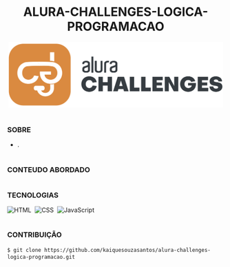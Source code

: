 <h1 align=center>ALURA-CHALLENGES-LOGICA-PROGRAMACAO</h1>

<p align="center">
  <img src="logo-challenge.svg" width="500">
</p>

#
### SOBRE

- .

#
### CONTEUDO ABORDADO
  
#
### TECNOLOGIAS

![HTML](https://img.shields.io/badge/HTML-0D1117?style=for-the-badge&logo=html5&labelColor=0D1117)&nbsp;
![CSS](https://img.shields.io/badge/CSS-0D1117?style=for-the-badge&logo=CSS3&logoColor=1572B6&labelColor=0D1117)&nbsp;
![JavaScript](https://img.shields.io/badge/JavaScript-0D1117?style=for-the-badge&logo=javascript&labelColor=0D1117&textColor=0D1117)&nbsp;

#
### CONTRIBUIÇÃO

```
$ git clone https://github.com/kaiquesouzasantos/alura-challenges-logica-programacao.git 
```
